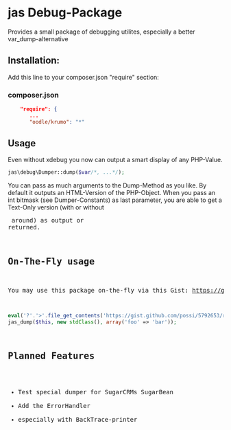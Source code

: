 jas Debug-Package
=========

Provides a small package of debugging utilites, especially a better var_dump-alternative

Installation:
-------------
Add this line to your composer.json "require" section:

### composer.json
```json
    "require": {
       ...
       "oodle/krumo": "*"
```

Usage
-----

Even without xdebug you now can output a smart display of any PHP-Value.
```php
jas\debug\Dumper::dump($var/*, ...*/);
```

You can pass as much arguments to the Dump-Method as you like. By default it outputs an HTML-Version of the PHP-Object.
When you pass an int bitmask (see Dumper-Constants) as last parameter, you are able to get a Text-Only version (with or
without <pre> around) as output or returned.


On-The-Fly usage
----------------
You may use this package on-the-fly via this Gist: https://gist.github.com/possi/5792653
```php
eval('?'.'>'.file_get_contents('https://gist.github.com/possi/5792653/raw'));
jas_dump($this, new stdClass(), array('foo' => 'bar'));
```

Planned Features
-----
* Test special dumper for SugarCRMs SugarBean
* Add the ErrorHandler
* especially with BackTrace-printer